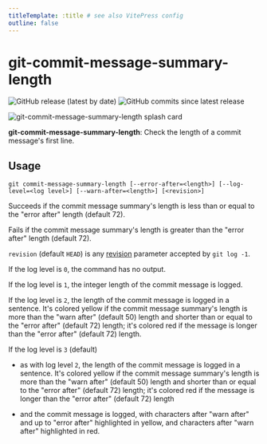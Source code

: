 ```yaml
---
titleTemplate: :title # see also VitePress config
outline: false
---
```


# git-commit-message-summary-length

![GitHub release (latest by date)](https://img.shields.io/github/v/release/olets/git-commit-message-summary-length) ![GitHub commits since latest release](https://img.shields.io/github/commits-since/olets/git-commit-message-summary-length/latest)

![git-commit-message-summary-length splash card](/git-commit-message-summary-length-card.jpg)

**git-commit-message-summary-length**: Check the length of a commit message's first line.

## Usage

```shell
git commit-message-summary-length [--error-after=<length>] [--log-level=<log level>] [--warn-after=<length>] [<revision>]
```

Succeeds if the commit message summary's length is less than or equal to the "error after" length (default 72).

Fails if the commit message summary's length is greater than the "error after" length (default 72).

`revision` (default `HEAD`) is any [revision](https://git-scm.com/docs/gitrevisions) parameter accepted by `git log -1`.

If the log level is `0`, the command has no output.

If the log level is `1`, the integer length of the commit message is logged.

If the log level is `2`, the length of the commit message is logged in a sentence. It's colored yellow if the commit message summary's length is more than the "warn after" (default 50) length and shorter than or equal to the "error after" (default 72) length; it's colored red if the message is longer than the "error after" (default 72) length.

If the log level is `3` (default)

- as with log level `2`, the length of the commit message is logged in a sentence. It's colored yellow if the commit message summary's length is more than the "warn after" (default 50) length and shorter than or equal to the "error after" (default 72) length; it's colored red if the message is longer than the "error after" (default 72) length

- and the commit message is logged, with characters after "warn after" and up to "error after" highlighted in yellow, and characters after "warn after" highlighted in red.
